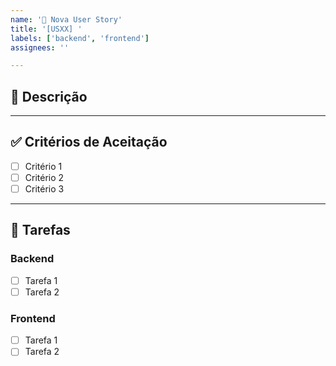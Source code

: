 ```yaml
---
name: '📄 Nova User Story'
title: '[USXX] '
labels: ['backend', 'frontend']
assignees: ''

---
```


## 📖 Descrição

---

## ✅ Critérios de Aceitação

- [ ] Critério 1
- [ ] Critério 2
- [ ] Critério 3

---

## 🚀 Tarefas

### Backend

- [ ] Tarefa 1
- [ ] Tarefa 2

### Frontend

- [ ] Tarefa 1
- [ ] Tarefa 2
